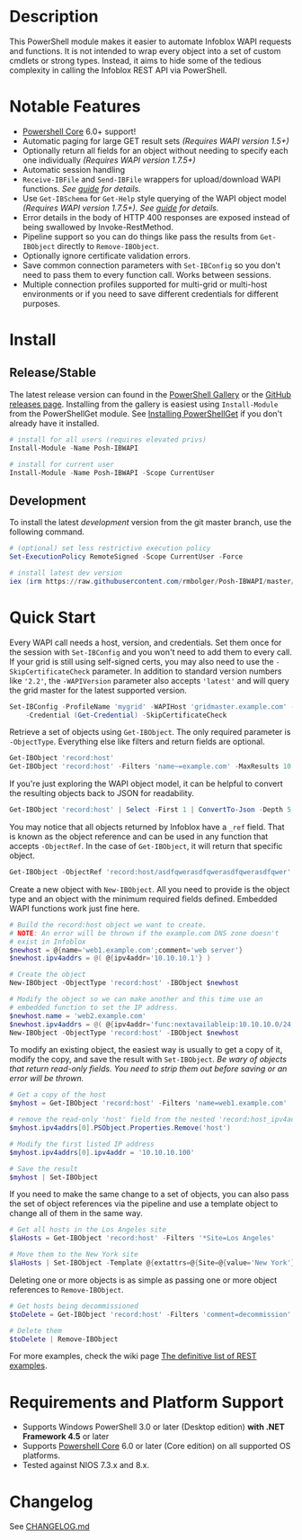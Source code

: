 # Description

This PowerShell module makes it easier to automate Infoblox WAPI requests and functions. It is not intended to wrap every object into a set of custom cmdlets or strong types. Instead, it aims to hide some of the tedious complexity in calling the Infoblox REST API via PowerShell.

# Notable Features

- [Powershell Core](https://github.com/PowerShell/PowerShell) 6.0+ support!
- Automatic paging for large GET result sets *(Requires WAPI version 1.5+)*
- Optionally return all fields for an object without needing to specify each one individually *(Requires WAPI version 1.7.5+)*
- Automatic session handling
- `Receive-IBFile` and `Send-IBFile` wrappers for upload/download WAPI functions. *See [guide](https://github.com/rmbolger/Posh-IBWAPI/wiki/Guide-to-IBFile-Functions) for details.*
- Use `Get-IBSchema` for `Get-Help` style querying of the WAPI object model *(Requires WAPI version 1.7.5+)*. *See [guide](https://github.com/rmbolger/Posh-IBWAPI/wiki/Guide-to-Get-IBSchema) for details.*
- Error details in the body of HTTP 400 responses are exposed instead of being swallowed by Invoke-RestMethod.
- Pipeline support so you can do things like pass the results from `Get-IBObject` directly to `Remove-IBObject`.
- Optionally ignore certificate validation errors.
- Save common connection parameters with `Set-IBConfig` so you don't need to pass them to every function call. Works between sessions.
- Multiple connection profiles supported for multi-grid or multi-host environments or if you need to save different credentials for different purposes.

# Install

## Release/Stable

The latest release version can found in the [PowerShell Gallery](https://www.powershellgallery.com/packages/Posh-IBWAPI/) or the [GitHub releases page](https://github.com/rmbolger/Posh-IBWAPI/releases). Installing from the gallery is easiest using `Install-Module` from the PowerShellGet module. See [Installing PowerShellGet](https://docs.microsoft.com/en-us/powershell/scripting/gallery/installing-psget) if you don't already have it installed.

```powershell
# install for all users (requires elevated privs)
Install-Module -Name Posh-IBWAPI

# install for current user
Install-Module -Name Posh-IBWAPI -Scope CurrentUser
```

## Development

To install the latest *development* version from the git master branch, use the following command.

```powershell
# (optional) set less restrictive execution policy
Set-ExecutionPolicy RemoteSigned -Scope CurrentUser -Force

# install latest dev version
iex (irm https://raw.githubusercontent.com/rmbolger/Posh-IBWAPI/master/instdev.ps1)
```


# Quick Start

Every WAPI call needs a host, version, and credentials. Set them once for the session with `Set-IBConfig` and you won't need to add them to every call. If your grid is still using self-signed certs, you may also need to use the `-SkipCertificateCheck` parameter. In addition to standard version numbers like `'2.2'`, the `-WAPIVersion` parameter also accepts `'latest'` and will query the grid master for the latest supported version.

```powershell
Set-IBConfig -ProfileName 'mygrid' -WAPIHost 'gridmaster.example.com' -WAPIVersion 'latest' `
    -Credential (Get-Credential) -SkipCertificateCheck
```

Retrieve a set of objects using `Get-IBObject`. The only required parameter is `-ObjectType`. Everything else like filters and return fields are optional.

```powershell
Get-IBObject 'record:host'
Get-IBObject 'record:host' -Filters 'name~=example.com' -MaxResults 10 -ReturnFields 'extattrs'
```

If you're just exploring the WAPI object model, it can be helpful to convert the resulting objects back to JSON for readability.

```powershell
Get-IBObject 'record:host' | Select -First 1 | ConvertTo-Json -Depth 5
```

You may notice that all objects returned by Infoblox have a `_ref` field. That is known as the object reference and can be used in any function that accepts `-ObjectRef`. In the case of `Get-IBObject`, it will return that specific object.

```powershell
Get-IBObject -ObjectRef 'record:host/asdfqwerasdfqwerasdfqwerasdfqwer'
```

Create a new object with `New-IBObject`. All you need to provide is the object type and an object with the minimum required fields defined. Embedded WAPI functions work just fine here.

```powershell
# Build the record:host object we want to create.
# NOTE: An error will be thrown if the example.com DNS zone doesn't
# exist in Infoblox
$newhost = @{name='web1.example.com';comment='web server'}
$newhost.ipv4addrs = @( @{ipv4addr='10.10.10.1'} )

# Create the object
New-IBObject -ObjectType 'record:host' -IBObject $newhost

# Modify the object so we can make another and this time use an
# embedded function to set the IP address.
$newhost.name = 'web2.example.com'
$newhost.ipv4addrs = @( @{ipv4addr='func:nextavailableip:10.10.10.0/24'} )
New-IBObject -ObjectType 'record:host' -IBObject $newhost
```

To modify an existing object, the easiest way is usually to get a copy of it, modify the copy, and save the result with `Set-IBObject`. *Be wary of objects that return read-only fields. You need to strip them out before saving or an error will be thrown.*

```powershell
# Get a copy of the host
$myhost = Get-IBObject 'record:host' -Filters 'name=web1.example.com'

# remove the read-only 'host' field from the nested 'record:host_ipv4addr' object
$myhost.ipv4addrs[0].PSObject.Properties.Remove('host')

# Modify the first listed IP address
$myhost.ipv4addrs[0].ipv4addr = '10.10.10.100'

# Save the result
$myhost | Set-IBObject
```

If you need to make the same change to a set of objects, you can also pass the set of object references via the pipeline and use a template object to change all of them in the same way.

```powershell
# Get all hosts in the Los Angeles site
$laHosts = Get-IBObject 'record:host' -Filters '*Site=Los Angeles'

# Move them to the New York site
$laHosts | Set-IBObject -Template @{extattrs=@{Site=@{value='New York'}}}
```

Deleting one or more objects is as simple as passing one or more object references to `Remove-IBObject`.

```powershell
# Get hosts being decommissioned
$toDelete = Get-IBObject 'record:host' -Filters 'comment=decommission'

# Delete them
$toDelete | Remove-IBObject
```

For more examples, check the wiki page [The definitive list of REST examples](https://github.com/rmbolger/Posh-IBWAPI/wiki/The-definitive-list-of-REST-examples).


# Requirements and Platform Support

* Supports Windows PowerShell 3.0 or later (Desktop edition) **with .NET Framework 4.5** or later
* Supports [Powershell Core](https://github.com/PowerShell/PowerShell) 6.0 or later (Core edition) on all supported OS platforms.
* Tested against NIOS 7.3.x and 8.x.

# Changelog

See [CHANGELOG.md](/CHANGELOG.md)
